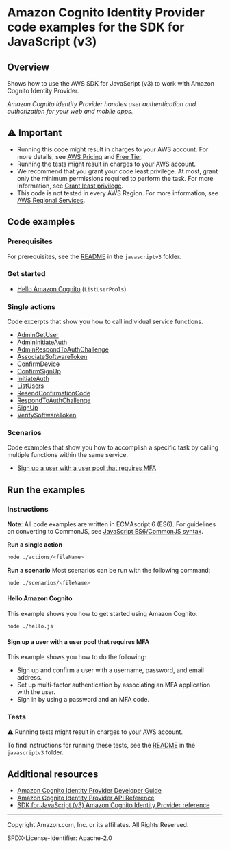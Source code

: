 # Amazon Cognito Identity Provider code examples for the SDK for JavaScript (v3)

## Overview

Shows how to use the AWS SDK for JavaScript (v3) to work with Amazon Cognito Identity Provider.

<!--custom.overview.start-->
<!--custom.overview.end-->

_Amazon Cognito Identity Provider handles user authentication and authorization for your web and mobile apps._

## ⚠ Important

* Running this code might result in charges to your AWS account. For more details, see [AWS Pricing](https://aws.amazon.com/pricing/) and [Free Tier](https://aws.amazon.com/free/).
* Running the tests might result in charges to your AWS account.
* We recommend that you grant your code least privilege. At most, grant only the minimum permissions required to perform the task. For more information, see [Grant least privilege](https://docs.aws.amazon.com/IAM/latest/UserGuide/best-practices.html#grant-least-privilege).
* This code is not tested in every AWS Region. For more information, see [AWS Regional Services](https://aws.amazon.com/about-aws/global-infrastructure/regional-product-services).

<!--custom.important.start-->
<!--custom.important.end-->

## Code examples

### Prerequisites

For prerequisites, see the [README](../../README.md#Prerequisites) in the `javascriptv3` folder.


<!--custom.prerequisites.start-->
<!--custom.prerequisites.end-->

### Get started

- [Hello Amazon Cognito](hello.js#L6) (`ListUserPools`)


### Single actions

Code excerpts that show you how to call individual service functions.

- [AdminGetUser](actions/admin-get-user.js#L9)
- [AdminInitiateAuth](actions/admin-initiate-auth.js#L10)
- [AdminRespondToAuthChallenge](actions/admin-respond-to-auth-challenge.js#L10)
- [AssociateSoftwareToken](actions/associate-software-token.js#L9)
- [ConfirmDevice](actions/confirm-device.js#L9)
- [ConfirmSignUp](actions/confirm-sign-up.js#L9)
- [InitiateAuth](actions/initiate-auth.js#L10)
- [ListUsers](actions/list-users.js#L9)
- [ResendConfirmationCode](actions/resend-confirmation-code.js#L9)
- [RespondToAuthChallenge](actions/respond-to-auth-challenge.js#L10)
- [SignUp](actions/sign-up.js#L9)
- [VerifySoftwareToken](actions/verify-software-token.js#L9)

### Scenarios

Code examples that show you how to accomplish a specific task by calling multiple
functions within the same service.

- [Sign up a user with a user pool that requires MFA](actions/verify-software-token.js)


<!--custom.examples.start-->
<!--custom.examples.end-->

## Run the examples

### Instructions

**Note**: All code examples are written in ECMAscript 6 (ES6). For guidelines on converting to CommonJS, see
[JavaScript ES6/CommonJS syntax](https://docs.aws.amazon.com/sdk-for-javascript/v3/developer-guide/sdk-examples-javascript-syntax.html).

**Run a single action**

```bash
node ./actions/<fileName>
```

**Run a scenario**
Most scenarios can be run with the following command:
```bash
node ./scenarios/<fileName>
```

<!--custom.instructions.start-->
<!--custom.instructions.end-->

#### Hello Amazon Cognito

This example shows you how to get started using Amazon Cognito.

```bash
node ./hello.js
```


#### Sign up a user with a user pool that requires MFA

This example shows you how to do the following:

- Sign up and confirm a user with a username, password, and email address.
- Set up multi-factor authentication by associating an MFA application with the user.
- Sign in by using a password and an MFA code.

<!--custom.scenario_prereqs.cognito-identity-provider_Scenario_SignUpUserWithMfa.start-->
<!--custom.scenario_prereqs.cognito-identity-provider_Scenario_SignUpUserWithMfa.end-->


<!--custom.scenarios.cognito-identity-provider_Scenario_SignUpUserWithMfa.start-->
<!--custom.scenarios.cognito-identity-provider_Scenario_SignUpUserWithMfa.end-->

### Tests

⚠ Running tests might result in charges to your AWS account.


To find instructions for running these tests, see the [README](../../README.md#Tests)
in the `javascriptv3` folder.



<!--custom.tests.start-->
<!--custom.tests.end-->

## Additional resources

- [Amazon Cognito Identity Provider Developer Guide](https://docs.aws.amazon.com/cognito/latest/developerguide/cognito-user-identity-pools.html)
- [Amazon Cognito Identity Provider API Reference](https://docs.aws.amazon.com/cognito-user-identity-pools/latest/APIReference/Welcome.html)
- [SDK for JavaScript (v3) Amazon Cognito Identity Provider reference](https://docs.aws.amazon.com/AWSJavaScriptSDK/v3/latest/client/cognito-identity-provider)

<!--custom.resources.start-->
<!--custom.resources.end-->

---

Copyright Amazon.com, Inc. or its affiliates. All Rights Reserved.

SPDX-License-Identifier: Apache-2.0